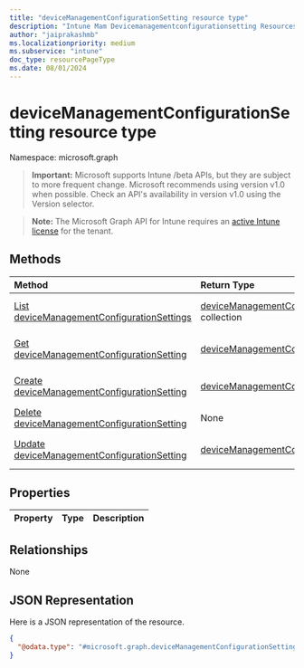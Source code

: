 ```yaml
---
title: "deviceManagementConfigurationSetting resource type"
description: "Intune Mam Devicemanagementconfigurationsetting Resources ."
author: "jaiprakashmb"
ms.localizationpriority: medium
ms.subservice: "intune"
doc_type: resourcePageType
ms.date: 08/01/2024
---
```


# deviceManagementConfigurationSetting resource type

Namespace: microsoft.graph

> **Important:** Microsoft supports Intune /beta APIs, but they are subject to more frequent change. Microsoft recommends using version v1.0 when possible. Check an API's availability in version v1.0 using the Version selector.

> **Note:** The Microsoft Graph API for Intune requires an [active Intune license](https://go.microsoft.com/fwlink/?linkid=839381) for the tenant.



## Methods
|Method|Return Type|Description|
|:---|:---|:---|
|[List deviceManagementConfigurationSettings](../api/intune-mam-devicemanagementconfigurationsetting-list.md)|[deviceManagementConfigurationSetting](../resources/intune-mam-devicemanagementconfigurationsetting.md) collection|List properties and relationships of the [deviceManagementConfigurationSetting](../resources/intune-mam-devicemanagementconfigurationsetting.md) objects.|
|[Get deviceManagementConfigurationSetting](../api/intune-mam-devicemanagementconfigurationsetting-get.md)|[deviceManagementConfigurationSetting](../resources/intune-mam-devicemanagementconfigurationsetting.md)|Read properties and relationships of the [deviceManagementConfigurationSetting](../resources/intune-mam-devicemanagementconfigurationsetting.md) object.|
|[Create deviceManagementConfigurationSetting](../api/intune-mam-devicemanagementconfigurationsetting-create.md)|[deviceManagementConfigurationSetting](../resources/intune-mam-devicemanagementconfigurationsetting.md)|Create a new [deviceManagementConfigurationSetting](../resources/intune-mam-devicemanagementconfigurationsetting.md) object.|
|[Delete deviceManagementConfigurationSetting](../api/intune-mam-devicemanagementconfigurationsetting-delete.md)|None|Deletes a [deviceManagementConfigurationSetting](../resources/intune-mam-devicemanagementconfigurationsetting.md).|
|[Update deviceManagementConfigurationSetting](../api/intune-mam-devicemanagementconfigurationsetting-update.md)|[deviceManagementConfigurationSetting](../resources/intune-mam-devicemanagementconfigurationsetting.md)|Update the properties of a [deviceManagementConfigurationSetting](../resources/intune-mam-devicemanagementconfigurationsetting.md) object.|

## Properties
|Property|Type|Description|
|:---|:---|:---|

## Relationships
None

## JSON Representation
Here is a JSON representation of the resource.
<!-- {
  "blockType": "resource",
  "keyProperty": "id",
  "@odata.type": "microsoft.graph.deviceManagementConfigurationSetting"
}
-->
``` json
{
  "@odata.type": "#microsoft.graph.deviceManagementConfigurationSetting"
}
```
